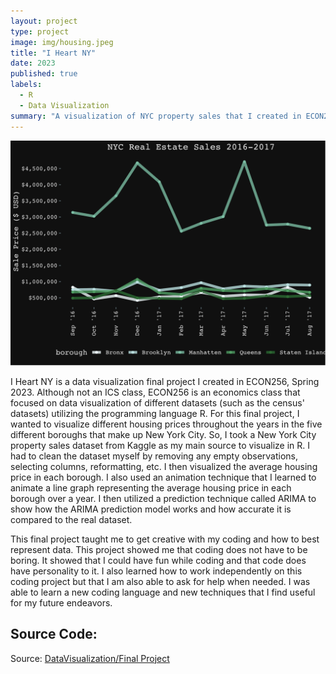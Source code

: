 ```yaml
---
layout: project
type: project
image: img/housing.jpeg
title: "I Heart NY"
date: 2023
published: true
labels:
  - R
  - Data Visualization
summary: "A visualization of NYC property sales that I created in ECON256"
---
```


<p align="center">
<img width="750px" class="img-fluid" src="../img/iheartnyoutput.png">
</p>

I Heart NY is a data visualization final project I created in ECON256, Spring 2023. Although not an ICS class, ECON256 is an economics class that focused on data visualization of different datasets (such as the census' datasets) utilizing the programming language R. For this final project, I wanted to visualize different housing prices throughout the years in the five different boroughs that make up New York City. So, I took a New York City property sales dataset from Kaggle as my main source to visualize in R. I had to clean the dataset myself by removing any empty observations, selecting columns, reformatting, etc. I then visualized the average housing price in each borough. I also used an animation technique that I learned to animate a line graph representing the average housing price in each borough over a year. I then utilized a prediction technique called ARIMA to show how the ARIMA prediction model works and how accurate it is compared to the real dataset. 

This final project taught me to get creative with my coding and how to best represent data. This project showed me that coding does not have to be boring. It showed that I could have fun while coding and that code does have personality to it. I also learned how to work independently on this coding project but that I am also able to ask for help when needed. I was able to learn a new coding language and new techniques that I find useful for my future endeavors. 

## Source Code: 

<script src="https://emgithub.com/embed-v2.js?target=https%3A%2F%2Fgithub.com%2Fcdc21%2FDataVisualization%2Fblob%2F5bdd26532ab03a6235a21c7c1d8fab62fdfb5a9d%2FFinal_Project.html&style=default&type=markdown&showBorder=on&showLineNumbers=on&showFileMeta=on&showFullPath=on&showCopy=on"></script>
 
Source: <a href="https://github.com/cdc21/DataVisualization/blob/089c2ea8ebf35ccf60df93341b20af9f6760835d/Final_Project.Rmd">DataVisualization/Final Project</a>
